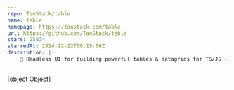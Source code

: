 ```yaml
---
repo: TanStack/table
name: table
homepage: https://tanstack.com/table
url: https://github.com/TanStack/table
stars: 25834
starredAt: 2024-12-22T00:15:56Z
description: |-
    🤖 Headless UI for building powerful tables & datagrids for TS/JS -  React-Table, Vue-Table, Solid-Table, Svelte-Table
---
```


[object Object]
